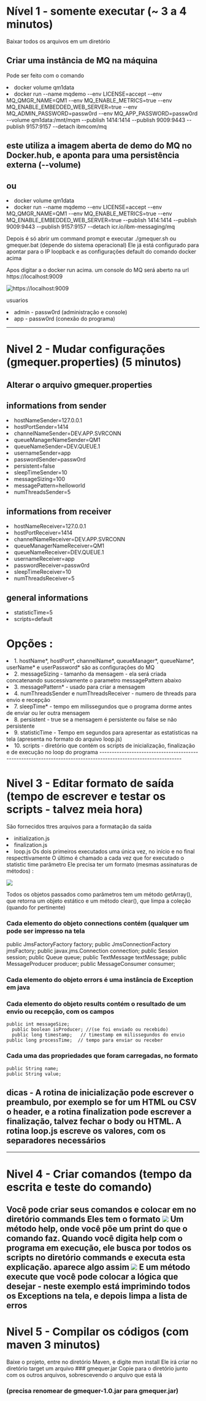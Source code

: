 
# Nível 1 - somente executar (~ 3 a 4 minutos)

Baixar todos os arquivos em um diretório 

## Criar uma instância de MQ na máquina
Pode ser feito com o comando </br>

<li>docker volume qm1data</li>
<li>docker run --name mqdemo --env LICENSE=accept --env MQ_QMGR_NAME=QM1 --env MQ_ENABLE_METRICS=true --env MQ_ENABLE_EMBEDDED_WEB_SERVER=true --env MQ_ADMIN_PASSWORD=passw0rd --env MQ_APP_PASSWORD=passw0rd --volume qm1data:/mnt/mqm --publish 1414:1414 --publish 9009:9443 --publish 9157:9157 --detach ibmcom/mq</li>

## este utiliza a imagem aberta de demo do MQ no Docker.hub, e aponta para uma persistência externa (--volume)
## ou

<li>docker volume qm1data</li>
<li>docker run --name mqdemo --env LICENSE=accept --env MQ_QMGR_NAME=QM1 --env MQ_ENABLE_METRICS=true --env MQ_ENABLE_EMBEDDED_WEB_SERVER=true --publish 1414:1414 --publish 9009:9443 --publish 9157:9157 --detach icr.io/ibm-messaging/mq</li>

Depois é só abrir um command prompt e executar ./gmequer.sh ou gmequer.bat (depende do sistema operacional)
Ele já está configurado para apontar para o IP loopback e as configurações default do comando docker acima

Apos digitar a o docker run acima. um console do MQ será aberto na url https://localhost:9009

![https://localhost:9009](/console.png)

usuarios
<li>admin - passw0rd (administração e console)
<li>app - passw0rd (conexão do programa)
	
---------------------------------------------------------------------------------------------------------------

# Nivel 2 - Mudar configurações (gmequer.properties) (5 minutos)

## Alterar o arquivo gmequer.properties
## informations from sender
<li>hostNameSender=127.0.0.1
<li>hostPortSender=1414
<li>channelNameSender=DEV.APP.SVRCONN
<li>queueManagerNameSender=QM1
<li>queueNameSender=DEV.QUEUE.1
<li>usernameSender=app
<li>passwordSender=passw0rd
<li>persistent=false
<li>sleepTimeSender=10
<li>messageSizing=100
<li>messagePattern=helloworld
<li>numThreadsSender=5

## informations from receiver
<li>hostNameReceiver=127.0.0.1
<li>hostPortReceiver=1414
<li>channelNameReceiver=DEV.APP.SVRCONN
<li>queueManagerNameReceiver=QM1
<li>queueNameReceiver=DEV.QUEUE.1
<li>usernameReceiver=app
<li>passwordReceiver=passw0rd
<li>sleepTimeReceiver=10
<li>numThreadsReceiver=5

## general informations
<li>statisticTime=5
<li>scripts=default

# Opções :
<li>1. hostName*, hostPort*, channelName*, queueManager*, queueName*, userName* e userPassword* são as configurações do MQ 
<li>2. messageSizing - tamanho da mensagem - ela será criada concatenando suscessivamente o parametro messagePattern abaixo
<li>3. messagePattern* - usado para criar a mensagem
<li>4. numThreadsSender e numThreadsReceiver - numero de threads para envio e recepção
<li>7. sleepTime* - tempo em milissegundos que o programa dorme antes de enviar ou ler outra mensagem
<li>8. persistent - true se a mensagem é persistente ou false se não persistente
<li>9. statisticTime - Tempo em segundos para apresentar as estatísticas na tela (apresenta no formato do arquivo loop.js)
<li>10. scripts - diretório que contém os scripts de inicialização, finalização e de execução no loop do programa
---------------------------------------------------------------------------------------------------------------

# Nivel 3 - Editar formato de saída (tempo de escrever e testar os scripts - talvez meia hora)

São fornecidos ttres arquivos para a formatação da saída
<li> initialization.js
<li> finalization.js
<li> loop.js
Os dois primeiros executados uma única vez, no início e no final respecttivamente
O último é chamado a cada vez que for executado o statistic time parâmetro
Ele precisa ter um formato (mesmas assinaturas de métodos) : 

![](initialization.png)
  
Todos os objetos passados como parâmetros tem um método getArray(), que retorna um objeto estático e um método clear(), que limpa a coleção (quando for pertinente)

### Cada elemento do objeto connections contém (qualquer um pode ser impresso na tela
  public JmsFactoryFactory factory;
	public JmsConnectionFactory jmsFactory;
	public javax.jms.Connection connection;
	public Session session;
	public Queue queue;
	public TextMessage textMessage;
	public MessageProducer producer;
	public MessageConsumer consumer;
### Cada elemento do objeto errors é uma instância de Exception em java
### Cada elemento do objeto results contém o resultado de um envio ou recepção, com os campos
  	public int messageSize;  
	  public boolean isProducer; //(se foi enviado ou recebido)
	  public long timestamp;   // timestamp em milissegundos do envio
    public long processTime;  // tempo para enviar ou receber
### Cada uma das propriedades que foram carregadas, no formato 
    public String name;
    public String value;
## dicas - A rotina de inicialização pode escrever o preambulo, por exemplo se for um HTML ou CSV o header, e a rotina finalization pode escrever a finalização, talvez fechar o body ou HTML. A rotina loop.js escreve os valores, com os separadores necessários
---------------------------------------------------------------------------------------------------------------

# Nivel 4 - Criar comandos (tempo da escrita e teste do comando)

  Você pode criar seus comandos e colocar em no diretório commands
  Eles tem o formato
  ![](error.png)
  Um método help, onde você põe um print do que o comando faz. Quando você digita help com o programa em execução, ele busca por todos os scripts no diretório commands e executa esta explicação. aparece algo assim 
  ![](explanation.png)
  E um método execute que você pode colocar a lógica que desejar - neste exemplo está imprimindo todos os Exceptions na tela, e depois limpa a lista de erros
  ---------------------------------------------------------------------------------------------------------------

# Nivel 5 - Compilar os códigos (com maven 3 minutos)

Baixe o projeto, entre no diretório Maven, e digite mvn install
Ele irá criar no diretório target um arquivo ### gmequer.jar
Copie para o diretório junto com os outros arquivos, sobrescevendo o arquivo que está lá 
### (precisa renomear de gmequer-1.0.jar para gmequer.jar)


  
